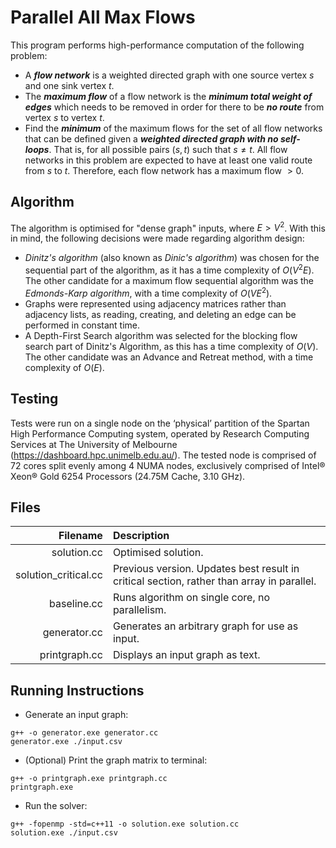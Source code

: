 # Parallel All Max Flows

This program performs high-performance computation of the following problem:

* A ___flow network___ is a weighted directed graph with one source vertex $s$ and one sink vertex $t$.
* The ___maximum flow___ of a flow network is the ___minimum total weight of edges___ which needs to be removed in order for there to be ___no route___ from vertex $s$ to vertex $t$.
* Find the ___minimum___ of the maximum flows for the set of all flow networks that can be defined given a ___weighted directed graph with no self-loops___. That is, for all possible pairs $(s, t)$ such that $s \neq t$. All flow networks in this problem are expected to have at least one valid route from $s$ to $t$. Therefore, each flow network has a maximum flow $> 0$.

## Algorithm

The algorithm is optimised for "dense graph" inputs, where $E > V^2$. With this in mind, the following decisions were made regarding algorithm design:
- _Dinitz's algorithm_ (also known as _Dinic's algorithm_) was chosen for the sequential part of the algorithm, as it has a time complexity of $O(V^2 E)$. The other candidate for a maximum flow sequential algorithm was the _Edmonds-Karp algorithm_, with a time complexity of $O(V E^2)$.
- Graphs were represented using adjacency matrices rather than adjacency lists, as reading, creating, and deleting an edge can be performed in constant time.
- A Depth-First Search algorithm was selected for the blocking flow search part of Dinitz's Algorithm, as this has a time complexity of $O(V)$. The other candidate was an Advance and Retreat method, with a time complexity of $O(E)$.

## Testing

Tests were run on a single node on the ‘physical’ partition of the Spartan High Performance Computing system, operated by Research Computing Services at The University of Melbourne (https://dashboard.hpc.unimelb.edu.au/).
The tested node is comprised of 72 cores split evenly among 4 NUMA nodes, exclusively comprised of Intel® Xeon® Gold 6254 Processors (24.75M Cache, 3.10 GHz).

## Files

|  Filename            |  Description                                   |
|---------------------:|:-----------------------------------------------|
| solution.cc          | Optimised solution.                            |
| solution_critical.cc | Previous version. Updates best result in critical section, rather than array in parallel. |
| baseline.cc          | Runs algorithm on single core, no parallelism. |
| generator.cc         | Generates an arbitrary graph for use as input. |
| printgraph.cc        | Displays an input graph as text.               |

## Running Instructions
* Generate an input graph: 
```
g++ -o generator.exe generator.cc
generator.exe ./input.csv
```

* (Optional) Print the graph matrix to terminal:
```
g++ -o printgraph.exe printgraph.cc
printgraph.exe
```

* Run the solver:
```
g++ -fopenmp -std=c++11 -o solution.exe solution.cc
solution.exe ./input.csv
```
